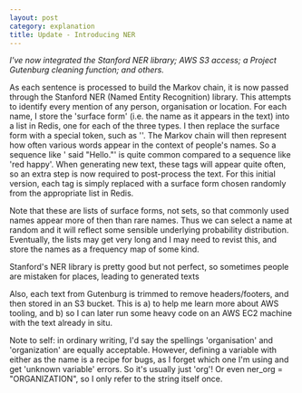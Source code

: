 ```yaml
---
layout: post
category: explanation
title: Update - Introducing NER
---
```


<i>I've now integrated the Stanford NER library; AWS S3 access; a Project Gutenburg cleaning function; and others.</i>

As each sentence is processed to build the Markov chain, it is now passed through the Stanford NER (Named Entity Recognition) library. This attempts to identify every mention of any person, organisation or location. For each name, I store the 'surface form' (i.e. the name as it appears in the text) into a list in Redis, one for each of the three types. I then replace the surface form with a special token, such as '<PERSON>'. The Markov chain will then represent how often various words appear in the context of people's names. So a sequence like '<PERSON> said "Hello."' is quite common compared to a sequence like 'red <PERSON> happy'. When generating new text, these tags will appear quite often, so an extra step is now required to post-process the text. For this initial version, each tag is simply replaced with a surface form chosen randomly from the appropriate list in Redis. 

Note that these are lists of surface forms, not sets, so that commonly used names appear more of then than rare names. Thus we can select a name at random and it will reflect some sensible underlying probability distribution. Eventually, the lists may get very long and I may need to revist this, and store the names as a frequency map of some kind.

Stanford's NER library is pretty good but not perfect, so sometimes people are mistaken for places, leading to generated texts 

Also, each text from Gutenburg is trimmed to remove headers/footers, and then stored in an S3 bucket. This is a) to help me learn more about AWS tooling, and b) so I can later run some heavy code on an AWS EC2 machine with the text already in situ.

Note to self: in ordinary writing, I'd say the spellings 'organisation' and 'organization' are equally acceptable. However, defining a variable with either as the name is a recipe for bugs, as I forget which one I'm using and get 'unknown variable' errors. So it's usually just 'org'! Or even ner_org = "ORGANIZATION", so I only refer to the string itself once.
